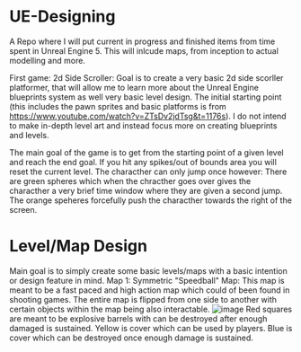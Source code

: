 # UE-Designing
A Repo where I will put current in progress and finished items from time spent in Unreal Engine 5. This will inlcude maps, from inception to actual modelling and more.

First game: 2d Side Scroller:
  Goal is to create a very basic 2d side scorller platformer, that will allow me to learn more about the Unreal Engine blueprints system as well very basic level design.
  The initial starting point (this includes the pawn sprites and basic platforms is from https://www.youtube.com/watch?v=ZTsDv2jdTsg&t=1176s). I do not intend to make in-depth 
  level art and instead focus more on creating blueprints and levels.
  
  The main goal of the game is to get from the starting point of a given level and reach the end goal. If you hit any spikes/out of bounds area you will reset the current level.
  The characther can only jump once however:
    There are green spheres which when the chracther goes over gives the characther a very brief time window where they are given a second jump. 
  The orange speheres forcefully push the characther towards the right of the screen.

# Level/Map Design
 Main goal is to simply create some basic levels/maps with a basic intention or design feature in mind.
 Map 1: Symmetric "Speedball" Map:
  This map is meant to be a fast paced and high action map which could of been found in shooting games. The entire map is flipped from one side to another with certain objects within the map being also interactable.
  ![image](https://user-images.githubusercontent.com/31773670/215276001-d1575ac0-fb3f-48d5-98e9-395d85630086.png)
  Red squares are meant to be explosive barrels with can be destroyed after enough damaged is sustained.
  Yellow is cover which can be used by players.
  Blue is cover which can be destroyed once enough damage is sustained.
  
